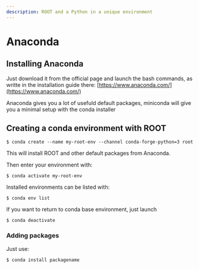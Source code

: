 ```yaml
---
description: ROOT and a Python in a unique environment
---
```


# Anaconda

## Installing Anaconda

Just download it from the official page and launch the bash commands, as writte in the installation guide there: [https://www.anaconda.com/](https://www.anaconda.com/)

Anaconda gives you a lot of usefuld default packages, miniconda will give you a minimal setup with the conda installer

## Creating a conda environment with ROOT

```
$ conda create --name my-root-env --channel conda-forge-python=3 root
```

This will install ROOT and other default packages from Anaconda.

Then enter your environment with:



```
$ conda activate my-root-env
```

Installed environments can be listed with:

```text
$ conda env list
```

If you want to return to conda base environment, just launch

```
$ conda deactivate
```

### Adding packages

Just use:



```
$ conda install packagename
```





